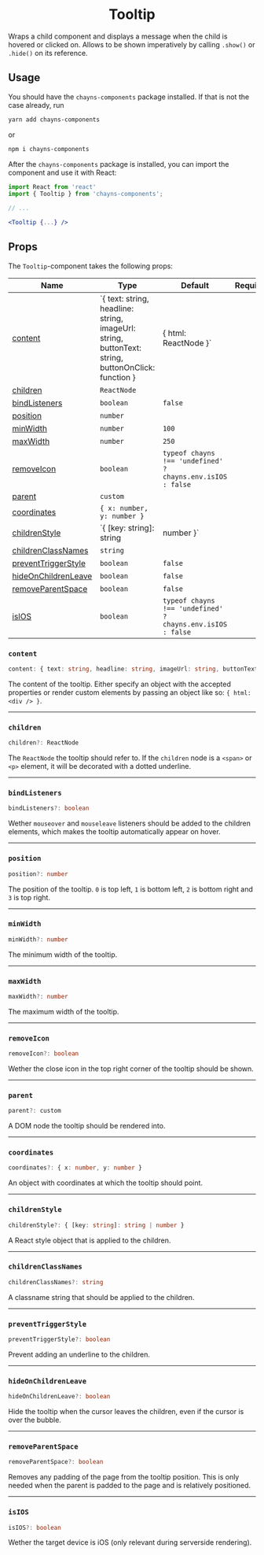 <div align="center"><h1>Tooltip</h1></div>

Wraps a child component and displays a message when the child is hovered or
clicked on. Allows to be shown imperatively by calling `.show()` or `.hide()` on
its reference.

## Usage

You should have the `chayns-components` package installed. If that is not the
case already, run

```bash
yarn add chayns-components
```

or

```bash
npm i chayns-components
```

After the `chayns-components` package is installed, you can import the component
and use it with React:

```jsx
import React from 'react'
import { Tooltip } from 'chayns-components';

// ...

<Tooltip {...} />
```

## Props

The `Tooltip`-component takes the following props:

| Name                                        | Type                                                                                               | Default                                                    | Required |
| ------------------------------------------- | -------------------------------------------------------------------------------------------------- | ---------------------------------------------------------- | :------: |
| [content](#content)                         | `{ text: string, headline: string, imageUrl: string, buttonText: string, buttonOnClick: function } | { html: ReactNode }`                                       |          | ✓ |
| [children](#children)                       | `ReactNode`                                                                                        |                                                            |          |
| [bindListeners](#bindlisteners)             | `boolean`                                                                                          | `false`                                                    |          |
| [position](#position)                       | `number`                                                                                           |                                                            |          |
| [minWidth](#minwidth)                       | `number`                                                                                           | `100`                                                      |          |
| [maxWidth](#maxwidth)                       | `number`                                                                                           | `250`                                                      |          |
| [removeIcon](#removeicon)                   | `boolean`                                                                                          | `typeof chayns !== 'undefined' ? chayns.env.isIOS : false` |          |
| [parent](#parent)                           | `custom`                                                                                           |                                                            |          |
| [coordinates](#coordinates)                 | `{ x: number, y: number }`                                                                         |                                                            |          |
| [childrenStyle](#childrenstyle)             | `{ [key: string]: string                                                                           | number }`                                                  |          |  |
| [childrenClassNames](#childrenclassnames)   | `string`                                                                                           |                                                            |          |
| [preventTriggerStyle](#preventtriggerstyle) | `boolean`                                                                                          | `false`                                                    |          |
| [hideOnChildrenLeave](#hideonchildrenleave) | `boolean`                                                                                          | `false`                                                    |          |
| [removeParentSpace](#removeparentspace)     | `boolean`                                                                                          | `false`                                                    |          |
| [isIOS](#isios)                             | `boolean`                                                                                          | `typeof chayns !== 'undefined' ? chayns.env.isIOS : false` |          |

### `content`

```ts
content: { text: string, headline: string, imageUrl: string, buttonText: string, buttonOnClick: function } | { html: ReactNode }
```

The content of the tooltip. Either specify an object with the accepted
properties or render custom elements by passing an object like so:
`{ html: <div /> }`.

---

### `children`

```ts
children?: ReactNode
```

The `ReactNode` the tooltip should refer to. If the `children` node is a
`<span>` or `<p>` element, it will be decorated with a dotted underline.

---

### `bindListeners`

```ts
bindListeners?: boolean
```

Wether `mouseover` and `mouseleave` listeners should be added to the children
elements, which makes the tooltip automatically appear on hover.

---

### `position`

```ts
position?: number
```

The position of the tooltip. `0` is top left, `1` is bottom left, `2` is bottom
right and `3` is top right.

---

### `minWidth`

```ts
minWidth?: number
```

The minimum width of the tooltip.

---

### `maxWidth`

```ts
maxWidth?: number
```

The maximum width of the tooltip.

---

### `removeIcon`

```ts
removeIcon?: boolean
```

Wether the close icon in the top right corner of the tooltip should be shown.

---

### `parent`

```ts
parent?: custom
```

A DOM node the tooltip should be rendered into.

---

### `coordinates`

```ts
coordinates?: { x: number, y: number }
```

An object with coordinates at which the tooltip should point.

---

### `childrenStyle`

```ts
childrenStyle?: { [key: string]: string | number }
```

A React style object that is applied to the children.

---

### `childrenClassNames`

```ts
childrenClassNames?: string
```

A classname string that should be applied to the children.

---

### `preventTriggerStyle`

```ts
preventTriggerStyle?: boolean
```

Prevent adding an underline to the children.

---

### `hideOnChildrenLeave`

```ts
hideOnChildrenLeave?: boolean
```

Hide the tooltip when the cursor leaves the children, even if the cursor is over
the bubble.

---

### `removeParentSpace`

```ts
removeParentSpace?: boolean
```

Removes any padding of the page from the tooltip position. This is only needed
when the parent is padded to the page and is relatively positioned.

---

### `isIOS`

```ts
isIOS?: boolean
```

Wether the target device is iOS (only relevant during serverside rendering).
